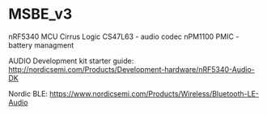# MSBE_v3


nRF5340 MCU Cirrus Logic CS47L63 - audio codec nPM1100 PMIC - battery managment

AUDIO Development kit starter guide: http://nordicsemi.com/Products/Development-hardware/nRF5340-Audio-DK

Nordic BLE: https://www.nordicsemi.com/Products/Wireless/Bluetooth-LE-Audio